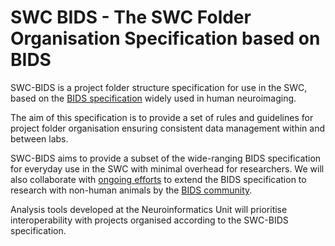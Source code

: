 # SWC BIDS - The SWC Folder Organisation Specification based on BIDS

SWC-BIDS is a project folder structure specification for use in the SWC, based on the [BIDS specification](https://bids-specification.readthedocs.io/en/stable/) widely used in human neuroimaging. 

The aim of this specification is to provide a set of rules and guidelines for project folder organisation ensuring consistent data management within and between labs. 

SWC-BIDS aims to provide a subset of the wide-ranging BIDS specification for everyday use in the SWC with minimal overhead for researchers. We will also collaborate with [ongoing efforts](https://github.com/INCF/neuroscience-data-structure) to extend the BIDS specification to research with non-human animals by the [BIDS community](https://bids.neuroimaging.io/).

Analysis tools developed at the Neuroinformatics Unit will prioritise interoperability with projects organised according to the SWC-BIDS specification.
